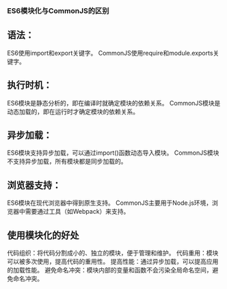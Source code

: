 ### ES6模块化与CommonJS的区别
## 语法：

ES6使用import和export关键字。
CommonJS使用require和module.exports关键字。

## 执行时机：

ES6模块是静态分析的，即在编译时就确定模块的依赖关系。
CommonJS模块是动态加载的，即在运行时才确定模块的依赖关系。

## 异步加载：

ES6模块支持异步加载，可以通过import()函数动态导入模块。
CommonJS模块不支持异步加载，所有模块都是同步加载的。

## 浏览器支持：
ES6模块在现代浏览器中得到原生支持。
CommonJS主要用于Node.js环境，浏览器中需要通过工具（如Webpack）来支持。

## 使用模块化的好处
代码组织：将代码分割成小的、独立的模块，便于管理和维护。
代码重用：模块可以被多次使用，提高代码的重用性。
提高性能：通过异步加载，可以提高应用的加载性能。
避免命名冲突：模块内部的变量和函数不会污染全局命名空间，避免命名冲突。